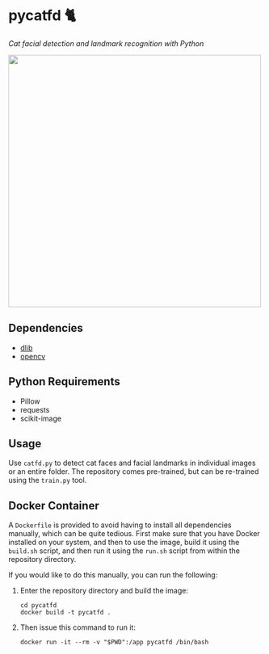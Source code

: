 pycatfd 🐈
==========
_Cat facial detection and landmark recognition with Python_

<img src="https://user-images.githubusercontent.com/4701701/27982869-8a7db7f4-637c-11e7-8cff-19a911fa2621.jpg" width="500" />


## Dependencies
* [dlib](https://github.com/davisking/dlib)
* [opencv](https://opencv.org)


## Python Requirements
* Pillow
* requests
* scikit-image 


## Usage
Use `catfd.py` to detect cat faces and facial landmarks in individual images or 
an entire folder. The repository comes pre-trained, but can be re-trained using 
the `train.py` tool.


## Docker Container
A `Dockerfile` is provided to avoid having to install all dependencies manually, 
which can be quite tedious. First make sure that you have Docker installed on 
your system, and then to use the image, build it using the `build.sh` script, 
and then run it using the `run.sh` script from within the repository directory. 

If you would like to do this manually, you can run the following: 

1. Enter the repository directory and build the image:
    ```shell
    cd pycatfd
    docker build -t pycatfd .
    ```
2. Then issue this command to run it:
    ```
    docker run -it --rm -v "$PWD":/app pycatfd /bin/bash
    ```
